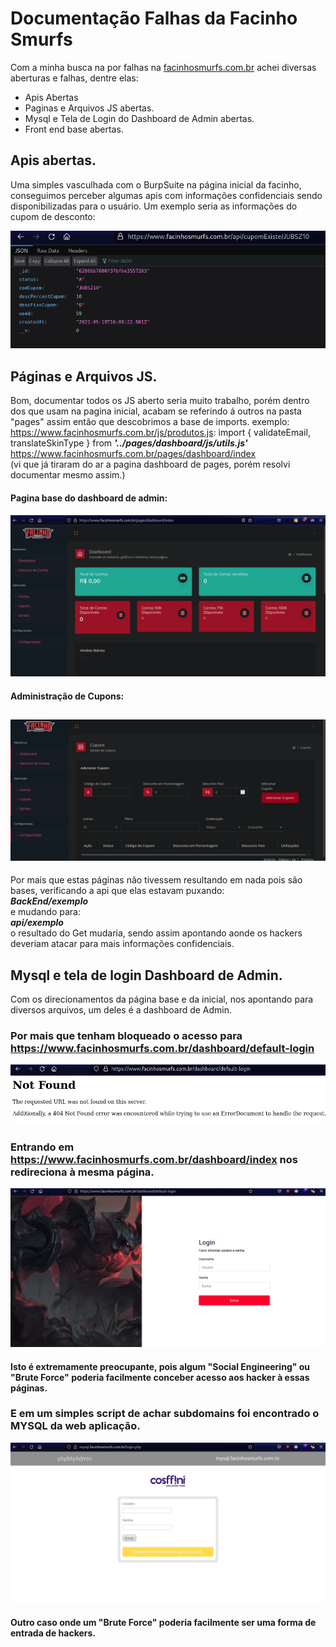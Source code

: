 # Documentação Falhas da Facinho Smurfs

Com a minha busca na por falhas na [facinhosmurfs.com.br](https://facinhosmurfs.com.br) achei diversas aberturas e falhas, dentre elas:
* Apis Abertas
* Paginas e Arquivos JS abertas.
* Mysql e Tela de Login do Dashboard de Admin abertas.
* Front end base abertas.

## Apis abertas.
Uma simples vasculhada com o BurpSuite na página inicial da facinho, conseguimos perceber algumas apis com informações confidenciais sendo disponibilizadas para o usuário.
Um exemplo seria as informações do cupom de desconto:

![Api de cupom de desconto](/images/jubsz10.png)

## Páginas e Arquivos JS.
Bom, documentar todos os JS aberto seria muito trabalho, porém dentro dos que usam na pagina inicial,
acabam se referindo á outros na pasta "pages" assim então que descobrimos a base de imports.
exemplo: https://www.facinhosmurfs.com.br/js/produtos.js: import { validateEmail, translateSkinType } from ***'../pages/dashboard/js/utils.js'*** https://www.facinhosmurfs.com.br/pages/dashboard/index   
(vi que já tiraram do ar a pagina dashboard de pages, porém resolvi documentar mesmo assim.)
#### Pagina base do dashboard de admin:
![Pagina base aberta](/images/dashboardpages.png)
#### Administração de Cupons:
![Pagina base aberta](/images/cupons.png)
---
Por mais que estas páginas não tivessem resultando em nada pois são bases, verificando a api que elas estavam puxando:   
***BackEnd/exemplo***   
e mudando para:   
***api/exemplo***   
o resultado do Get mudaria, sendo assim apontando aonde os hackers deveriam atacar para mais informações confidenciais.

## Mysql e tela de login Dashboard de Admin.
Com os direcionamentos da página base e da inicial, nos apontando para diversos arquivos, um deles é a dashboard de Admin.   
### Por mais que tenham bloqueado o acesso para https://www.facinhosmurfs.com.br/dashboard/default-login
![Erro](/images/erro.png)   
### Entrando em https://www.facinhosmurfs.com.br/dashboard/index nos redireciona à mesma página.
![Dashboard](/images/dashboard.png)
#### Isto é extremamente preocupante, pois algum "Social Engineering" ou "Brute Force" poderia facilmente conceber acesso aos hacker à essas páginas.

### E em um simples script de achar subdomains foi encontrado o MYSQL da web aplicação.
![MySQL](/images/mysql.png)
#### Outro caso onde um "Brute Force" poderia facilmente ser uma forma de entrada de hackers.

